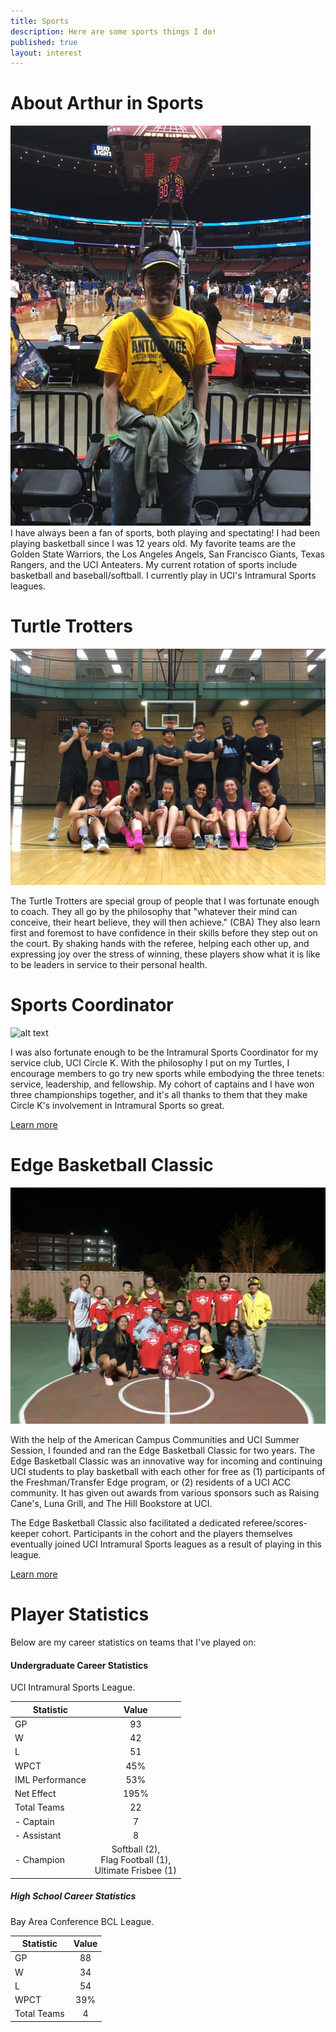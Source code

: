 ```yaml
---
title: Sports
description: Here are some sports things I do!
published: true
layout: interest
---
```


# About Arthur in Sports
<div class="container">
    <div class="row">
        <div class="col-md-3">
            <img src="/img/sportsUCI.jpg">
        </div>
        <div class="col-md-9">
            I have always been a fan of sports, both playing and spectating! 
            I had been playing basketball since I was 12 years old.
            My favorite teams are the Golden State Warriors, the Los Angeles Angels,
            San Francisco Giants, Texas Rangers, and the UCI Anteaters.
            My current rotation of sports include basketball and baseball/softball.
            I currently play in UCI's Intramural Sports leagues.
        </div>
    </div>
</div>

<h1 name="turtle" id="turtle"></h1>

# Turtle Trotters

![alt text](/img/sportsIMTurtle.jpg "Turtle")

The Turtle Trotters are special group of people that I was fortunate enough to coach.
They all go by the philosophy that "whatever their mind can conceive, their heart believe,
they will then achieve." (CBA) They also learn first and foremost to have confidence
in their skills before they step out on the court. By shaking hands with the referee,
helping each other up, and expressing joy over the stress of winning, these players
show what it is like to be leaders in service to their personal health. 

# Sports Coordinator

![alt text](/img/sportsIMCapts.JPG "Captains")


I was also fortunate enough to be the Intramural Sports Coordinator for my service club, 
UCI Circle K. With the philosophy I put on my Turtles, I encourage members to go try new sports
while embodying the three tenets: service, leadership, and fellowship. My cohort of captains
and I have won three championships together, and it's all thanks to them that they make
Circle K's involvement in Intramural Sports so great.

<a href="http://www.ucicirclek.com/im/" target="_blank">Learn more</a>

# Edge Basketball Classic

![alt text](/img/sportsEBC.jpg "EBC")

With the help of the American Campus Communities and UCI Summer Session, I founded
and ran the Edge Basketball Classic for two years. The Edge Basketball Classic was
an innovative way for incoming and continuing UCI students to play basketball with
each other for free as (1) participants of the Freshman/Transfer Edge program, or 
(2) residents of a UCI ACC community. It has given out awards from various sponsors
such as Raising Cane's, Luna Grill, and The Hill Bookstore at UCI.

The Edge Basketball Classic also facilitated a dedicated referee/scores-keeper cohort.
Participants in the cohort and the players themselves eventually joined UCI 
 Intramural Sports leagues as a result of playing in this league.
 
<a href="http://bit.ly/uciebc18" target="_blank">Learn more</a>

# Player Statistics
Below are my career statistics on teams that I've played on:

#### Undergraduate Career Statistics
UCI Intramural Sports League. 

| Statistic | Value |
| ---|:-------------:|
| GP | 93 |
| W  | 42 |
| L  | 51 |
| WPCT | 45% |
| IML Performance | 53% |
| Net Effect | 195% |
| Total Teams | 22 |
| - Captain | 7 |
| - Assistant | 8 | 
| - Champion | Softball (2),<br>Flag Football (1),<br>Ultimate Frisbee (1) |

##### High School Career Statistics
Bay Area Conference BCL League.

| Statistic | Value |
| ---|:-------------:|
| GP | 88 |
| W  | 34 |
| L  | 54 |
| WPCT | 39% |
| Total Teams | 4 |
